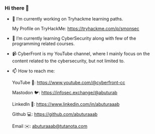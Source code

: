 ### Hi there 👋


- 🔭 I’m currently working on Tryhackme learning paths.
    
    My Profile on TryHackMe:
    https://tryhackme.com/p/smonsec
    
- 🌱 I’m currently learning CyberSecurity along with few of the programming related courses.

- 📹 CyberFront is my YouTube channel, where I mainly focus on the content related to the cybersecurity, but not limited to.

<!--
- 👯 I’m looking to collaborate on ...
- 🤔 I’m looking for help with ...
- 💬 Ask me about ...
- 😄 Pronouns: ...
- ⚡ Fun fact: ...
-->
- 📫 How to reach me: 

    YouTube 🎥: https://www.youtube.com/@cyberfront-cc
    
    Mastodon 🐦: https://infosec.exchange/@abuturab 
    
    LinkedIn 💼: https://www.linkedin.com/in/abuturaaab
    
    Github 💻: https://github.com/abuturaaab
    
    Email ✉️: abuturaaab@tutanota.com

